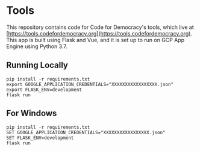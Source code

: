 # Tools

This repository contains code for Code for Democracy's tools, which live at [https://tools.codefordemocracy.org](https://tools.codefordemocracy.org). This app is built using Flask and Vue, and it is set up to run on GCP App Engine using Python 3.7.

## Running Locally

```
pip install -r requirements.txt
export GOOGLE_APPLICATION_CREDENTIALS="XXXXXXXXXXXXXXXXX.json"
export FLASK_ENV=development
flask run
```

## For Windows

```
pip install -r requirements.txt
SET GOOGLE_APPLICATION_CREDENTIALS="XXXXXXXXXXXXXXXXX.json"
SET FLASK_ENV=development
flask run
```
